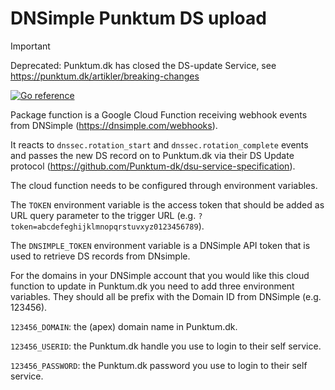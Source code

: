 # DNSimple Punktum DS upload

> [!IMPORTANT]
> Deprecated: Punktum.dk has closed the DS-update Service, see
> <https://punktum.dk/artikler/breaking-changes>

[![Go reference](https://pkg.go.dev/badge/github.com/reload/dnsimple-punktum-dk-ds-upload)](https://pkg.go.dev/github.com/reload/dnsimple-punktum-dk-ds-upload)

Package function is a Google Cloud Function receiving webhook events
from DNSimple (https://dnsimple.com/webhooks).

It reacts to `dnssec.rotation_start` and `dnssec.rotation_complete`
events and passes the new DS record on to Punktum.dk via their DS
Update protocol
(https://github.com/Punktum-dk/dsu-service-specification).

The cloud function needs to be configured through environment variables.

The `TOKEN` environment variable is the access token that should be
added as URL query parameter to the trigger URL (e.g.
`?token=abcdefeghijklmnopqrstuvxyz0123456789`).

The `DNSIMPLE_TOKEN` environment variable is a DNSimple API token that
is used to retrieve DS records from DNsimple.

For the domains in your DNSimple account that you would like this
cloud function to update in Punktum.dk you need to add three
environment variables. They should all be prefix with the Domain ID
from DNSimple (e.g. 123456).

`123456_DOMAIN`: the (apex) domain name in Punktum.dk.

`123456_USERID`: the Punktum.dk handle you use to login to their
self service.

`123456_PASSWORD`: the Punktum.dk password you use to login to
their self service.




